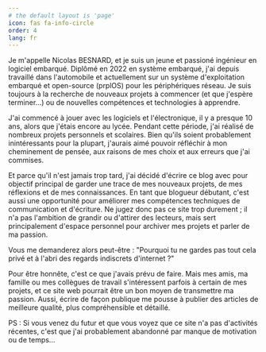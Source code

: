 ```yaml
---
# the default layout is 'page'
icon: fas fa-info-circle
order: 4
lang: fr
---
```


Je m'appelle Nicolas BESNARD, et je suis un jeune et passioné ingénieur en logiciel embarqué. Diplômé en 2022 en système embarqué, j'ai depuis travaillé dans l'automobile et actuellement sur un système d'exploitation embarqué et open-source (prplOS) pour les périphériques réseau. Je suis toujours à la recherche de nouveaux projets à commencer (et que j'espère terminer...) ou de nouvelles compétences et technologies à apprendre. 

J'ai commencé à jouer avec les logiciels et l'électronique, il y a presque 10 ans, alors que j'étais encore au lycée. Pendant cette période, j'ai réalisé de nombreux projets personnels et scolaires.
Bien qu'ils soient probablement inintéressants pour la plupart, j'aurais aimé pouvoir réfléchir à mon cheminement de pensée, aux raisons de mes choix et aux erreurs que j'ai commises.

Et parce qu'il n'est jamais trop tard, j'ai décidé d'écrire ce blog avec pour objectif principal de garder une trace de mes nouveaux projets, de mes réflexions et de mes connaissances. 
En tant que blogueur débutant, c'est aussi une opportunité pour améliorer mes compétences techniques de communication et d'écriture. Ne jugez donc pas ce site trop durement ; il n'a pas l'ambition de grandir ou d'attirer des lecteurs, mais sert principalement d'espace personnel pour archiver mes projets et parler de ma passion.

Vous me demanderez alors peut-être : "Pourquoi tu ne gardes pas tout cela privé et à l'abri des regards indiscrets d'internet ?"

Pour être honnête, c'est ce que j'avais prévu de faire. Mais mes amis, ma famille ou mes collègues de travail s'intéressent parfois à certain de mes projets, et ce site web pourrait être un bon moyen de transmettre ma passion. 
Aussi, écrire de façon publique me pousse à publier des articles de meilleure qualité, plus compréhensible et détaillé.

PS : Si vous venez du futur et que vous voyez que ce site n'a pas d'activités récentes, c'est que j'ai probablement abandonné par manque de motivation ou de temps...